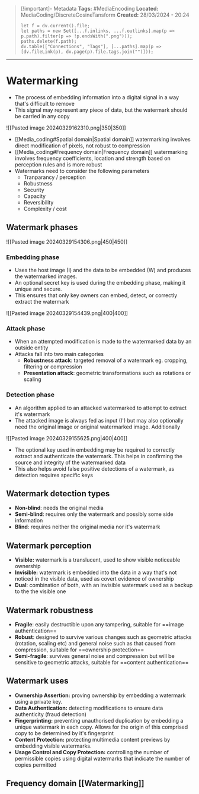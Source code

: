 > [!important]- Metadata
> **Tags:** #MediaEncoding 
> **Located:** MediaCoding/DiscreteCosineTansform
> **Created:** 28/03/2024 - 20:24
> ```dataviewjs
> let f = dv.current().file;
> let paths = new Set([...f.inlinks, ...f.outlinks].map(p => p.path).filter(p => !p.endsWith(".png")));
> paths.delete(f.path);
> dv.table(["Connections", "Tags"], [...paths].map(p => [dv.fileLink(p), dv.page(p).file.tags.join("")]));
> ```

___
# Watermarking
- The process of embedding information into a digital signal in a way that's difficult to remove
- This signal may represent any piece of data, but the watermark should be carried in any copy

![[Pasted image 20240329162310.png|350|350]]

- [[Media_coding#Spatial domain|Spatial domain]] watermarking involves direct modification of pixels, not robust to compression 
- [[Media_coding#Frequency domain|Frequency domain]] watermarking involves frequency coefficients, location and strength based on perception rules and is more robust
- Watermarks need to consider the following parameters 
	- Tranparancy / perception
	- Robustness 
	- Security
	- Capacity
	- Reversibility
	- Complexity / cost

## Watermark phases


![[Pasted image 20240329154306.png|450|450]]

### Embedding phase

- Uses the host image (I) and the data to be embedded (W) and produces the watermarked images. 
- An optional secret key is used during the embedding phase, making it unique and secure. 
- This ensures that only  key owners can embed, detect, or correctly extract the watermark

![[Pasted image 20240329154439.png|400|400]]

### Attack phase
- When an attempted modification is made to the watermarked data by an outside entity
- Attacks fall into two main categories 
	- **Robustness attack**: targeted removal of a watermark eg. cropping, filtering or compression
	- **Presentation attack**: geometric transformations such as rotations or scaling

### Detection phase
- An algorithm applied to an attacked watermarked to attempt to extract it's watermark 
- The attacked image is always fed as input (I') but may also optionally need the original image or original watermarked image. Additionally 

![[Pasted image 20240329155625.png|400|400]]
- The optional key used in embedding may be required to correctly extract and authenticate the watermark. This helps in confirming the source and integrity of the watermarked data
- This also helps avoid false positive detections of a watermark, as detection requires specific keys


## Watermark detection types
- **Non-blind**: needs the original media 
- **Semi-blind**: requires only the watermark and possibly some side information 
- **Blind**: requires neither the original media nor it's watermark
## Watermark perception
- **Visible:** watermark is a translucent, used to show visible noticeable ownership 
- **Invisible:** watermark is embedded into the data in a way that's not noticed in the visible data, used as covert evidence of ownership
- **Dual**: combination of both, with an invisible watermark used as a backup to the the visible one

## Watermark robustness
- **Fragile**: easily destructible upon any tampering, suitable for ==image authentication==
- **Robust**: designed to survive various changes such as geometric attacks (rotation, scaling etc) and general noise such as that caused from compression,  suitable for ==ownership protection==
- **Semi-fragile**: survives general noise and compression but will be sensitive to geometric attacks, suitable for ==content authentication==
## Watermark uses
- **Ownership Assertion:** proving ownership by embedding a watermark using a private key.
- **Data Authentication:** detecting modifications to ensure data authenticity (fraud detection)
- **Fingerprinting:** preventing unauthorised duplication by embedding a unique watermark in each copy. Allows for the origin of this comprised copy to be determined by it's fingerprint 
- **Content Protection:** protecting multimedia content previews by embedding visible watermarks.
- **Usage Control and Copy Protection:** controlling the number of permissible copies using digital watermarks that indicate the number of copies permitted 

## Frequency domain [[Watermarking]] 